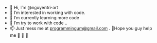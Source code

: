 - 👋 Hi, I’m @nguyentri-art
- 👀 I’m interested in working with code. 
- 🌱 I’m currently learning more code 
- 💞️ I’m try to work with code .. 
- 📫 Just mess me at programmingum@gmail.com .
🚀Hope you guy help me 🧀 🧀 🧀

<!---
nguyentri-art/nguyentri-art is a ✨ special ✨ repository because its readme.md (this file) appears on your GitHub profile.
You can click the Preview link to take a look at your changes.
--->
